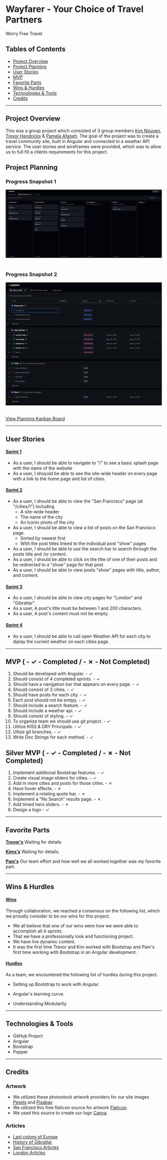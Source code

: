 # Wayfarer - Your Choice of Travel Partners

Worry Free Travel

## Tables of Contents

- [Project Overview](#project-overview)
- [Project Planning](#project-planning)
- [User Stories](#user-stories)
- [MVP](#mvp-------completed-------not-completed)
- [Favorite Parts](#favorite-parts)
- [Wins & Hurdles](#wins--hurdles)
- [Technologies & Tools](#technologies--tools)
- [Credits](#credits)

***

## Project Overview

This was a group project which consisted of 3 group
members [Kim Nguyen](https://www.linkedin.com/in/knnguyen2410/), [Trevor Hendricks](https://www.linkedin.com/in/t-hendricks/) & [Pamela Afaneh](https://www.linkedin.com/in/pam-afaneh/).
The goal of the project was to create a travel community site, built in Angular and connected to a weather API service.  The user stories and wireframes were provided, which was 
to allow us to full fill a clients requirements for this project.

## Project Planning

### Progress Snapshot 1

![Kanban Board 1](./src/assets/kanban-start.png)<br><br>

### Progress Snapshot 2

![Kanban Board 2](./src/assets/status-start.png)<br><br>


[View Planning Kanban Board](https://github.com/users/t-hendricks/projects/6)

***
## User Stories

#### <ins>Sprint 1</ins>

- As a user, I should be able to navigate to "/" to see a basic splash page with the name of the website<br>
- As a user, I shoyuld be able to see the site-wide header on every page with a link to the home page and list of cities.

#### <ins>Sprint 2</ins>

- As a user, I should be able to view the "San Francisco" page (at "/cities/1") including<br>
  <ul>
  <li>A site-wide header</li>
  <li>The name of the city</li>
  <li>An iconic photo of the city</li>
  </ul>
- As a user, I should be able to view a list of posts on the San Francisco page.</br>
  <ul>
  <li>Sorted by newest first</li>
  <li>WIth the post titles linked to the individual post "show" pages</li>
  </ul>
- As a user, I should be able to use the search bar to search through the posts title and /or content.</br>
- As a user, I should be able to click on the title of one of their posts and be redirected to a "show" page for that post.</br>
- As a user, I should be able to view posts "show" pages with title, author, and content.</br>

#### <ins>Sprint 3</ins>

- As a user, I should be able to view city pages for "London" and "Gibraltar".
- As a user, A post's title must be between 1 and 200 characters.
- As a user, A post's content must not be empty.

#### <ins>Sprint 4</ins>

- As a user, I should be able to call open Weather API for each city to diplay the current weather on each cities page.

***
## MVP ( - ✓ - Completed / - ✗ - Not Completed)

1. Should be developed with Angular. - ✓
2. Should consist of 4 completed sprints. - ✓
3. Should have a navigation bar that appears on every page. - ✓
4. Should consist of 3 cities. - ✓
5. Should have posts for each city. - ✓
6. Each post should not be emtpy. - ✓
7. Should include a search feature. - ✓
8. Should include a weather api. - ✓
9. Should consist of styling. - ✓
10. To organize team we should use git project. - ✓
11. Utilize KISS & DRY Principals. - ✓
12. Utlize git branches. - ✓
13. Write Doc Strings for each method. - ✓

## Silver MVP ( - ✓ - Completed / - ✗ - Not Completed)

1. Implement additional Bootstrap features. - ✓
2. Create visual image sliders for cities. - ✓
3. Add in more cities and posts for those cities. - ✗
4. Have hover effects. - ✗
5. Implement a rotating quote bar. - ✗
6. Implement a "No Search" results page. - ✗
7. Add timed hero sliders. - ✗
8. Design a logo - ✓



***

## Favorite Parts

<ins><b>Trevor's</b></ins> Waiting for details<br>

<ins><b>Kims's</b></ins> Waiting for details.<br>

<ins><b>Pam's</b></ins> Our team effort and how well we all worked together was my favorite part.<br>

***

## Wins & Hurdles

#### <ins>Wins</ins>

Through collaboration, we reached a consensus on the following list, which we proudly consider to be our wins for this
project.

- We all believe that one of our wins were how we were able to accomplish all 4 sprints.
- That we have a professionally look and functioning project.
- We have live dynamic content.
- It was the first time Trevor and Kim worked with Bootstrap and Pam's first time working with Bootstrap in an Angular development.  


#### <ins>Hurdles</ins>

As a team, we encountered the following list of hurdles during this project.

- Setting up Bootstrap to work with Angular.

- Angular's learning curve.

- Understanding Modularity
  <br>

***

## Technologies & Tools

- GitHub Project
- Angular
- Bootstrap
- Popper

***

## Credits

### Artwork

- We utilized these photostock artwork providers for our site images [Pexels](https://pexels.com) and [Pixabay](https://pixabay.com)<br>
- We utilized this free flaticon source for artwork [Flaticon](http://flaticon.com).
- We used this source to create our logo [Canva](http://canva.com).

### Articles 
- [Last colony of Europe](https://www.exteriores.gob.es/en/PoliticaExterior/Paginas/Gibraltar.aspx)
- [History of Gibraltar](https://www.historic-uk.com/HistoryMagazine/DestinationsUK/History-of-Gibraltar/)
- [San Francisco Articles](https://www.travelchannel.com/destinations/us/ca/san-francisco/articles)
- [London Articles](http://lonelyplanet.com/)
